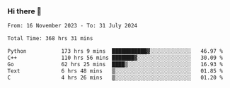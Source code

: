 ### Hi there 👋

<!--
**floyiac/floyiac** is a ✨ _special_ ✨ repository because its `README.md` (this file) appears on your GitHub profile.

Here are some ideas to get you started:

- 🔭 I’m currently working on ...
- 🌱 I’m currently learning ...
- 👯 I’m looking to collaborate on ...
- 🤔 I’m looking for help with ...
- 💬 Ask me about ...
- 📫 How to reach me: ...
- 😄 Pronouns: ...
- ⚡ Fun fact: ...
-->

<!--START_SECTION:waka-->

```txt
From: 16 November 2023 - To: 31 July 2024

Total Time: 368 hrs 31 mins

Python           173 hrs 9 mins  ███████████▓░░░░░░░░░░░░░   46.97 %
C++              110 hrs 56 mins ███████▓░░░░░░░░░░░░░░░░░   30.09 %
Go               62 hrs 25 mins  ████▒░░░░░░░░░░░░░░░░░░░░   16.93 %
Text             6 hrs 48 mins   ▒░░░░░░░░░░░░░░░░░░░░░░░░   01.85 %
C                4 hrs 26 mins   ▒░░░░░░░░░░░░░░░░░░░░░░░░   01.20 %
```

<!--END_SECTION:waka-->
